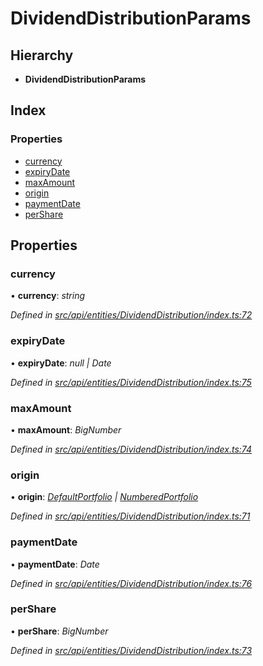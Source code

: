 # DividendDistributionParams

## Hierarchy

* **DividendDistributionParams**

## Index

### Properties

* [currency](dividenddistributionparams.md#currency)
* [expiryDate](dividenddistributionparams.md#expirydate)
* [maxAmount](dividenddistributionparams.md#maxamount)
* [origin](dividenddistributionparams.md#origin)
* [paymentDate](dividenddistributionparams.md#paymentdate)
* [perShare](dividenddistributionparams.md#pershare)

## Properties

### currency

• **currency**: _string_

_Defined in_ [_src/api/entities/DividendDistribution/index.ts:72_](https://github.com/PolymathNetwork/polymesh-sdk/blob/56921667/src/api/entities/DividendDistribution/index.ts#L72)

### expiryDate

• **expiryDate**: _null \| Date_

_Defined in_ [_src/api/entities/DividendDistribution/index.ts:75_](https://github.com/PolymathNetwork/polymesh-sdk/blob/56921667/src/api/entities/DividendDistribution/index.ts#L75)

### maxAmount

• **maxAmount**: _BigNumber_

_Defined in_ [_src/api/entities/DividendDistribution/index.ts:74_](https://github.com/PolymathNetwork/polymesh-sdk/blob/56921667/src/api/entities/DividendDistribution/index.ts#L74)

### origin

• **origin**: [_DefaultPortfolio_](../classes/defaultportfolio.md) _\|_ [_NumberedPortfolio_](../classes/numberedportfolio.md)

_Defined in_ [_src/api/entities/DividendDistribution/index.ts:71_](https://github.com/PolymathNetwork/polymesh-sdk/blob/56921667/src/api/entities/DividendDistribution/index.ts#L71)

### paymentDate

• **paymentDate**: _Date_

_Defined in_ [_src/api/entities/DividendDistribution/index.ts:76_](https://github.com/PolymathNetwork/polymesh-sdk/blob/56921667/src/api/entities/DividendDistribution/index.ts#L76)

### perShare

• **perShare**: _BigNumber_

_Defined in_ [_src/api/entities/DividendDistribution/index.ts:73_](https://github.com/PolymathNetwork/polymesh-sdk/blob/56921667/src/api/entities/DividendDistribution/index.ts#L73)

